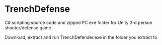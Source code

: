 # TrenchDefense
C# scripting source code and zipped PC exe folder for Unity 3rd person shooter/defense game.

Download, extract and run TrenchDefender.exe in the folder you extract to
